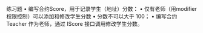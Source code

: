 练习题
• 编写合约Score，⽤于记录学⽣（地址）分数：
• 仅有⽼师（⽤modifier权限控制）可以添加和修改学⽣分数
• 分数不可以⼤于 100；
• 编写合约 Teacher 作为⽼师，通过 IScore 接⼝调⽤修改学⽣分数。

